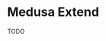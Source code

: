 # Medusa Extend

TODO

<!--
https://github.com/medusajs/medusa-plugin-template
-->

<!--
medusa-plugin-economic
medusa-plugin-discount-generator
medusa-plugin-wishlist
-->
